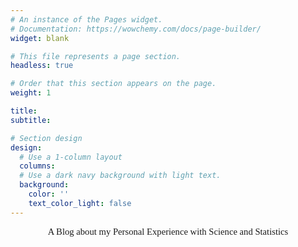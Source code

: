 ```yaml
---
# An instance of the Pages widget.
# Documentation: https://wowchemy.com/docs/page-builder/
widget: blank

# This file represents a page section.
headless: true

# Order that this section appears on the page.
weight: 1

title: 
subtitle: 

# Section design
design:
  # Use a 1-column layout
  columns: 
  # Use a dark navy background with light text.
  background:
    color: ''
    text_color_light: false
---
```


<center> <p style="font-family: monaco; font-size:11pt"> A Blog about my Personal Experience with Science and Statistics </p> </center>
